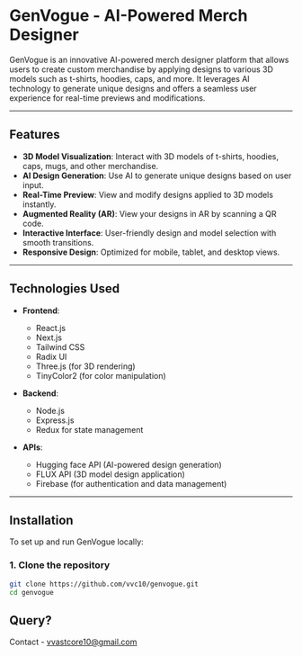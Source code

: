 # GenVogue - AI-Powered Merch Designer

GenVogue is an innovative AI-powered merch designer platform that allows users to create custom merchandise by applying designs to various 3D models such as t-shirts, hoodies, caps, and more. It leverages AI technology to generate unique designs and offers a seamless user experience for real-time previews and modifications.

---

## Features

- **3D Model Visualization**: Interact with 3D models of t-shirts, hoodies, caps, mugs, and other merchandise.
- **AI Design Generation**: Use AI to generate unique designs based on user input.
- **Real-Time Preview**: View and modify designs applied to 3D models instantly.
- **Augmented Reality (AR)**: View your designs in AR by scanning a QR code.
- **Interactive Interface**: User-friendly design and model selection with smooth transitions.
- **Responsive Design**: Optimized for mobile, tablet, and desktop views.

---

## Technologies Used

- **Frontend**:
  - React.js
  - Next.js
  - Tailwind CSS
  - Radix UI
  - Three.js (for 3D rendering)
  - TinyColor2 (for color manipulation)
  
- **Backend**:
  - Node.js
  - Express.js
  - Redux for state management
  
- **APIs**:
  - Hugging face API (AI-powered design generation)
  - FLUX API (3D model design application)
  - Firebase (for authentication and data management)

---

## Installation

To set up and run GenVogue locally:

 

### 1. Clone the repository

```bash
git clone https://github.com/vvc10/genvogue.git
cd genvogue

 ```

 ## Query? 

Contact - vvastcore10@gmail.com